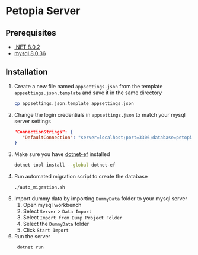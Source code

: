 # Petopia Server

## Prerequisites

- [.NET 8.0.2](https://dotnet.microsoft.com/en-us/download/dotnet/8.0)
- [mysql 8.0.36](https://dev.mysql.com/downloads/mysql/)

## Installation

1. Create a new file named `appsettings.json` from the template `appsettings.json.template` and save it in the same directory
   ```sh
   cp appsettings.json.template appsettings.json
   ```
2. Change the login credentials in `appsettings.json` to match your mysql server settings
   ```json
   "ConnectionStrings": {
      "DefaultConnection": "server=localhost;port=3306;database=petopia_server_db;user=root;password=root"
   }
   ```
3. Make sure you have [dotnet-ef](https://learn.microsoft.com/en-us/ef/core/cli/dotnet) installed
   ```sh
   dotnet tool install --global dotnet-ef
   ```
4. Run automated migration script to create the database
   ```sh
   ./auto_migration.sh
   ```
5. Import dummy data by importing `DummyData` folder to your mysql server
   1. Open mysql workbench
   2. Select `Server` > `Data Import`
   3. Select `Import from Dump Project Folder`
   4. Select the `DummyData` folder
   5. Click `Start Import`
6. Run the server
   ```sh
    dotnet run
   ```
